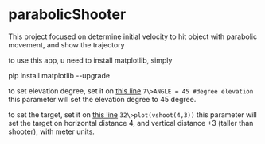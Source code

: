 # parabolicShooter
This project focused on determine initial velocity to hit object with parabolic movement, and show the trajectory

to use this app, u need to install matplotlib, simply

pip install matplotlib --upgrade

to set elevation degree, set it on [this line](https://github.com/aldiroby/parabolicShooter/blob/a128adf94530e8e4c89e2f6edfe476252dd9f472/plot.py#L7)
`7\>ANGLE = 45 #degree elevation`
this parameter will set the elevation degree to 45 degree.


to set the target, set it on [this line](https://github.com/aldiroby/parabolicShooter/blob/a128adf94530e8e4c89e2f6edfe476252dd9f472/plot.py#L32)
`32\>plot(vshoot(4,3))`
this parameter will set the target on horizontal distance 4, and vertical distance +3 (taller than shooter), with meter units.
